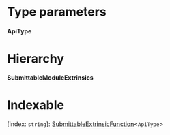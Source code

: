 

# Type parameters
#### ApiType 
# Hierarchy

**SubmittableModuleExtrinsics**

# Indexable

\[index: `string`\]:&nbsp;[SubmittableExtrinsicFunction](_types_.submittableextrinsicfunction.md)<`ApiType`>
